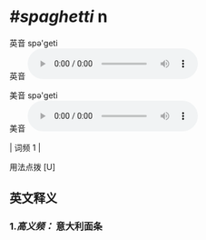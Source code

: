 # ***\#spaghetti*** n
英音 spə'ɡeti  
英音
<audio src="./media/spaghetti-B.aac" controls="controls"></audio>

美音 spə'ɡeti  
美音
<audio src="./media/spaghetti.aac" controls="controls"></audio>



| 词频 1 |  

用法点拨  [U]

英文释义
---
### 1.*高义频：* **意大利面条**  


